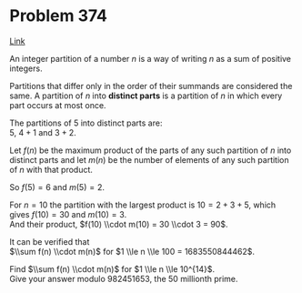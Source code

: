 # Problem 374

[Link](https://projecteuler.net/problem=374)

An integer partition of a number $n$ is a way of writing $n$ as a sum of positive integers.

Partitions that differ only in the order of their summands are considered the same. A partition of $n$ into **distinct parts** is a partition of $n$ in which every part occurs at most once.

The partitions of $5$ into distinct parts are:  
$5$, $4+1$ and $3+2$.

Let $f(n)$ be the maximum product of the parts of any such partition of $n$ into distinct parts and let $m(n)$ be the number of elements of any such partition of $n$ with that product.

So $f(5)=6$ and $m(5)=2$.

For $n=10$ the partition with the largest product is $10=2+3+5$, which gives $f(10)=30$ and $m(10)=3$.  
And their product, $f(10) \\cdot m(10) = 30 \\cdot 3 = 90$.

It can be verified that  
$\\sum f(n) \\cdot m(n)$ for $1 \\le n \\le 100 = 1683550844462$.

Find $\\sum f(n) \\cdot m(n)$ for $1 \\le n \\le 10^{14}$.  
Give your answer modulo $982451653$, the $50$ millionth prime.
